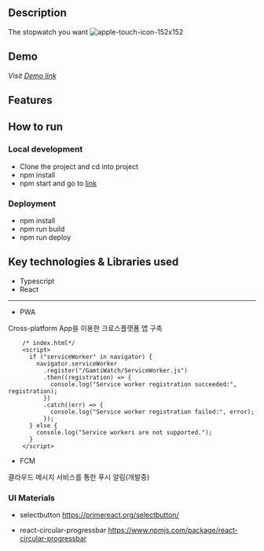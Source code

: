 ## Description

The stopwatch you want
![apple-touch-icon-152x152](https://github.com/user-attachments/assets/74958cc5-79ba-4a48-99df-b650c0d6ca7c)

## Demo

_Visit [Demo link](https://vvalvvizal.github.io/GamtiWatch/)_

## Features

## How to run

### Local development

- Clone the project and cd into project
- npm install
- npm start and go to [link](*http://localhost:3000*)

### Deployment

- npm install
- npm run build
- npm run deploy

## Key technologies & Libraries used

- Typescript
- React

<hr>

- PWA

Cross-platform App을 이용한 크로스플랫폼 앱 구축

```tsx
    /* index.html*/
    <script>
      if ("serviceWorker" in navigator) {
        navigator.serviceWorker
          .register("/GamtiWatch/ServiceWorker.js")
          .then((registration) => {
            console.log("Service worker registration succeeded:", registration);
          })
          .catch((err) => {
            console.log("Service worker registration failed:", error);
          });
      } else {
        console.log("Service workers are not supported.");
      }
    </script>
```

- FCM

클라우드 메시지 서비스를 통한 푸시 알림(개발중)

### UI Materials

- selectbutton
  https://primereact.org/selectbutton/

- react-circular-progressbar
  https://www.npmjs.com/package/react-circular-progressbar
